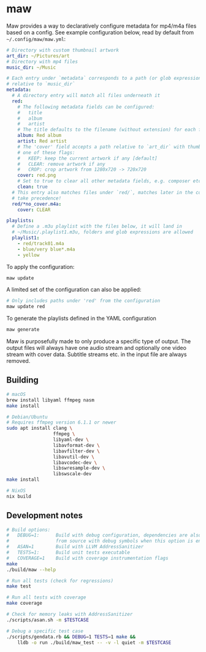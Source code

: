 # maw
Maw provides a way to declaratively configure metadata for mp4/m4a files based
on a config. See example configuration below, read by default from
`~/.config/maw/maw.yml`:

```yaml
# Directory with custom thumbnail artwork
art_dir: ~/Pictures/art
# Directory with mp4 files
music_dir: ~/Music

# Each entry under `metadata` corresponds to a path (or glob expression)
# relative to `music_dir`
metadata:
  # A directory entry will match all files underneath it
  red:
    # The following metadata fields can be configured:
    #   title
    #   album
    #   artist
    # The title defaults to the filename (without extension) for each file.
    album: Red album
    artist: Red artist
    # The 'cover' field accepts a path relative to `art_dir` with thumbnail artwork to set or
    # one of these flags:
    #   KEEP: keep the current artwork if any [default]
    #   CLEAR: remove artwork if any
    #   CROP: crop artwork from 1280x720 -> 720x720
    cover: red.png
    # Set to true to clear all other metadata fields, e.g. composer etc.
    clean: true
  # This entry also matches files under `red/`, matches later in the configuration
  # take precedence!
  red/*no_cover.m4a:
    cover: CLEAR

playlists:
  # Define a .m3u playlist with the files below, it will land in
  # ~/Music/.playlist1.m3u, folders and glob expressions are allowed
  playlist1:
    - red/track01.m4a
    - blue/very blue*.m4a
    - yellow
```

To apply the configuration:
```bash
maw update
```

A limited set of the configuration can also be applied:
```bash
# Only includes paths under 'red' from the configuration
maw update red
```

To generate the playlists defined in the YAML configuration
```bash
maw generate
```

Maw is purposefully made to only produce a specific type of output. The
output files will always have one audio stream and optionally one video stream
with cover data. Subtitle streams etc. in the input file are always removed.

## Building

```bash
# macOS
brew install libyaml ffmpeg nasm
make install

# Debian/Ubuntu
# Requires ffmpeg version 6.1.1 or newer
sudo apt install clang \
                 ffmpeg \
                 libyaml-dev \
                 libavformat-dev \
                 libavfilter-dev \
                 libavutil-dev \
                 libavcodec-dev \
                 libswresample-dev \
                 libswscale-dev
make install

# NixOS
nix build
```

## Development notes
```bash
# Build options:
#   DEBUG=1:      Build with debug configuration, dependencies are also built
#                 from source with debug symbols when this option is enabled
#   ASAN=1        Build with LLVM AddressSanitizer
#   TESTS=1:      Build unit tests executable
#   COVERAGE=1    Build with coverage instrumentation flags
make
./build/maw --help

# Run all tests (check for regressions)
make test

# Run all tests with coverage
make coverage

# Check for memory leaks with AddressSanitizer
./scripts/asan.sh -m $TESTCASE

# Debug a specific test case
./scripts/gendata.rb && DEBUG=1 TESTS=1 make &&
    lldb -o run ./build/maw_test -- -v -l quiet -m $TESTCASE
```
